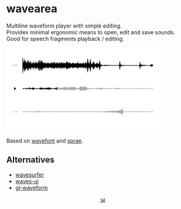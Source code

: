 # wavearea

Multiline waveform player with simple editing.<br/>
Provides minimal ergonomic means to open, edit and save sounds.<br/>
Good for speech fragments playback / editing.

<a href="https://dy.github.io/wavearea?src=https://cdn.freesound.org/previews/147/147582_1728127-lq.mp3"><img src="./wavearea.png" width="400" /></a>

<!-- [Demo](https://dy.github.io/wavearea?src=https://ia800207.us.archive.org/29/items/MLKDream/MLKDream_64kb.mp3). -->
<!-- [Forest sounds](https://dy.github.io/wavearea?src=https://cdn.freesound.org/previews/147/147582_1728127-lq.mp3). -->

Based on [wavefont](https://github.com/dy/wavefont) and [sprae](https://github.com/dy/sprae).

<!--
## Operations

All operations on audio are reflected in URL as:

```
?src=path/to/audio&clip=300-400&br=100..200..300&del=0-10..10-20&mute=10-20&...
```

Operations are applied to source in turn.
Supported operations are (measured in blocks, each block is 1024 samples wide):

* `src=path/to/audio` – load source file by URL. Can be wav, mp3 or ogg, or any other format supported by browser.
* `norm` – normalize audio - make sure max volume is 1.
* `clip=from-to` – slice audio to indicated range.
* `br=at..at..at...` – break audio by segments at indicated points.
* `del=from-to..from-to..from-to...` – delete fragments of audio.
-->
<!-- * `fadein=start-duration`, `fadeout=start-duration` -->


## Alternatives

* [wavesurfer](https://wavesurfer-js.org/)
* [waves-ui](https://github.com/wavesjs/waves-ui)
* [gl-waveform](https://github.com/dy/gl-waveform)

<p align=center><a href="https://github.com/krishnized/license/">🕉</a></p>

